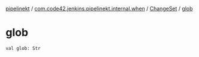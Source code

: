 [pipelinekt](../../index.md) / [com.code42.jenkins.pipelinekt.internal.when](../index.md) / [ChangeSet](index.md) / [glob](./glob.md)

# glob

`val glob: Str`